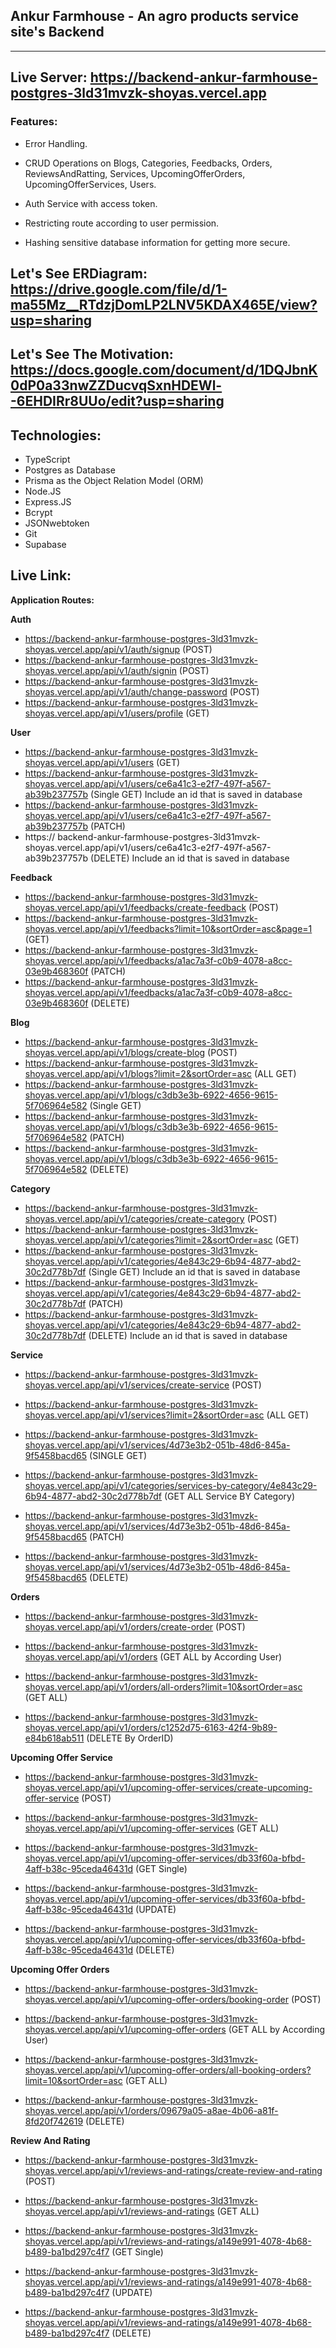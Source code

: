 ## Ankur Farmhouse - An agro products service site's Backend

---

## Live Server: https://backend-ankur-farmhouse-postgres-3ld31mvzk-shoyas.vercel.app

### Features:

- Error Handling.

- CRUD Operations on Blogs, Categories, Feedbacks, Orders, ReviewsAndRatting, Services, UpcomingOfferOrders, UpcomingOfferServices, Users.

- Auth Service with access token.

- Restricting route according to user permission.

- Hashing sensitive database information for getting more secure.

## Let's See ERDiagram: https://drive.google.com/file/d/1-ma55Mz__RTdzjDomLP2LNV5KDAX465E/view?usp=sharing

## Let's See The Motivation: https://docs.google.com/document/d/1DQJbnK0dP0a33nwZZDucvqSxnHDEWl--6EHDIRr8UUo/edit?usp=sharing

## Technologies:

- TypeScript
- Postgres as Database
- Prisma as the Object Relation Model (ORM)
- Node.JS
- Express.JS
- Bcrypt
- JSONwebtoken
- Git
- Supabase

## Live Link:

**Application Routes:**

**Auth**

- https://backend-ankur-farmhouse-postgres-3ld31mvzk-shoyas.vercel.app/api/v1/auth/signup (POST)
- https://backend-ankur-farmhouse-postgres-3ld31mvzk-shoyas.vercel.app/api/v1/auth/signin (POST)
- https://backend-ankur-farmhouse-postgres-3ld31mvzk-shoyas.vercel.app/api/v1/auth/change-password (POST)
- https://backend-ankur-farmhouse-postgres-3ld31mvzk-shoyas.vercel.app/api/v1/users/profile (GET)

**User**

- https://backend-ankur-farmhouse-postgres-3ld31mvzk-shoyas.vercel.app/api/v1/users (GET)
- https://backend-ankur-farmhouse-postgres-3ld31mvzk-shoyas.vercel.app/api/v1/users/ce6a41c3-e2f7-497f-a567-ab39b237757b (Single GET) Include an id that is saved in database
- https://backend-ankur-farmhouse-postgres-3ld31mvzk-shoyas.vercel.app/api/v1/users/ce6a41c3-e2f7-497f-a567-ab39b237757b (PATCH)
- https:// backend-ankur-farmhouse-postgres-3ld31mvzk-shoyas.vercel.app/api/v1/users/ce6a41c3-e2f7-497f-a567-ab39b237757b (DELETE) Include an id that is saved in database

**Feedback**

- https://backend-ankur-farmhouse-postgres-3ld31mvzk-shoyas.vercel.app/api/v1/feedbacks/create-feedback (POST)
- https://backend-ankur-farmhouse-postgres-3ld31mvzk-shoyas.vercel.app/api/v1/feedbacks?limit=10&sortOrder=asc&page=1 (GET)
- https://backend-ankur-farmhouse-postgres-3ld31mvzk-shoyas.vercel.app/api/v1/feedbacks/a1ac7a3f-c0b9-4078-a8cc-03e9b468360f (PATCH)
- https://backend-ankur-farmhouse-postgres-3ld31mvzk-shoyas.vercel.app/api/v1/feedbacks/a1ac7a3f-c0b9-4078-a8cc-03e9b468360f (DELETE)

**Blog**

- https://backend-ankur-farmhouse-postgres-3ld31mvzk-shoyas.vercel.app/api/v1/blogs/create-blog (POST)
- https://backend-ankur-farmhouse-postgres-3ld31mvzk-shoyas.vercel.app/api/v1/blogs?limit=2&sortOrder=asc (ALL GET)
- https://backend-ankur-farmhouse-postgres-3ld31mvzk-shoyas.vercel.app/api/v1/blogs/c3db3e3b-6922-4656-9615-5f706964e582 (Single GET)
- https://backend-ankur-farmhouse-postgres-3ld31mvzk-shoyas.vercel.app/api/v1/blogs/c3db3e3b-6922-4656-9615-5f706964e582 (PATCH)
- https://backend-ankur-farmhouse-postgres-3ld31mvzk-shoyas.vercel.app/api/v1/blogs/c3db3e3b-6922-4656-9615-5f706964e582 (DELETE)

**Category**

- https://backend-ankur-farmhouse-postgres-3ld31mvzk-shoyas.vercel.app/api/v1/categories/create-category (POST)
- https://backend-ankur-farmhouse-postgres-3ld31mvzk-shoyas.vercel.app/api/v1/categories?limit=2&sortOrder=asc (GET)
- https://backend-ankur-farmhouse-postgres-3ld31mvzk-shoyas.vercel.app/api/v1/categories/4e843c29-6b94-4877-abd2-30c2d778b7df (Single GET) Include an id that is saved in database
- https://backend-ankur-farmhouse-postgres-3ld31mvzk-shoyas.vercel.app/api/v1/categories/4e843c29-6b94-4877-abd2-30c2d778b7df (PATCH)
- https://backend-ankur-farmhouse-postgres-3ld31mvzk-shoyas.vercel.app/api/v1/categories/4e843c29-6b94-4877-abd2-30c2d778b7df (DELETE) Include an id that is saved in database

**Service**

- https://backend-ankur-farmhouse-postgres-3ld31mvzk-shoyas.vercel.app/api/v1/services/create-service (POST)
- https://backend-ankur-farmhouse-postgres-3ld31mvzk-shoyas.vercel.app/api/v1/services?limit=2&sortOrder=asc (ALL GET)
- https://backend-ankur-farmhouse-postgres-3ld31mvzk-shoyas.vercel.app/api/v1/services/4d73e3b2-051b-48d6-845a-9f5458bacd65 (SINGLE GET)

- https://backend-ankur-farmhouse-postgres-3ld31mvzk-shoyas.vercel.app/api/v1/categories/services-by-category/4e843c29-6b94-4877-abd2-30c2d778b7df (GET ALL Service BY Category)

- https://backend-ankur-farmhouse-postgres-3ld31mvzk-shoyas.vercel.app/api/v1/services/4d73e3b2-051b-48d6-845a-9f5458bacd65 (PATCH)
- https://backend-ankur-farmhouse-postgres-3ld31mvzk-shoyas.vercel.app/api/v1/services/4d73e3b2-051b-48d6-845a-9f5458bacd65 (DELETE)

**Orders**

- https://backend-ankur-farmhouse-postgres-3ld31mvzk-shoyas.vercel.app/api/v1/orders/create-order (POST)

- https://backend-ankur-farmhouse-postgres-3ld31mvzk-shoyas.vercel.app/api/v1/orders (GET ALL by According User)
- https://backend-ankur-farmhouse-postgres-3ld31mvzk-shoyas.vercel.app/api/v1/orders/all-orders?limit=10&sortOrder=asc (GET ALL)
- https://backend-ankur-farmhouse-postgres-3ld31mvzk-shoyas.vercel.app/api/v1/orders/c1252d75-6163-42f4-9b89-e84b618ab511 (DELETE By OrderID)

**Upcoming Offer Service**

- https://backend-ankur-farmhouse-postgres-3ld31mvzk-shoyas.vercel.app/api/v1/upcoming-offer-services/create-upcoming-offer-service (POST)

- https://backend-ankur-farmhouse-postgres-3ld31mvzk-shoyas.vercel.app/api/v1/upcoming-offer-services (GET ALL)

- https://backend-ankur-farmhouse-postgres-3ld31mvzk-shoyas.vercel.app/api/v1/upcoming-offer-services/db33f60a-bfbd-4aff-b38c-95ceda46431d (GET Single)

- https://backend-ankur-farmhouse-postgres-3ld31mvzk-shoyas.vercel.app/api/v1/upcoming-offer-services/db33f60a-bfbd-4aff-b38c-95ceda46431d (UPDATE)

- https://backend-ankur-farmhouse-postgres-3ld31mvzk-shoyas.vercel.app/api/v1/upcoming-offer-services/db33f60a-bfbd-4aff-b38c-95ceda46431d (DELETE)

**Upcoming Offer Orders**

- https://backend-ankur-farmhouse-postgres-3ld31mvzk-shoyas.vercel.app/api/v1/upcoming-offer-orders/booking-order (POST)

- https://backend-ankur-farmhouse-postgres-3ld31mvzk-shoyas.vercel.app/api/v1/upcoming-offer-orders (GET ALL by According User)

- https://backend-ankur-farmhouse-postgres-3ld31mvzk-shoyas.vercel.app/api/v1/upcoming-offer-orders/all-booking-orders?limit=10&sortOrder=asc (GET ALL)

- https://backend-ankur-farmhouse-postgres-3ld31mvzk-shoyas.vercel.app/api/v1/orders/09679a05-a8ae-4b06-a81f-8fd20f742619 (DELETE)

**Review And Rating**

- https://backend-ankur-farmhouse-postgres-3ld31mvzk-shoyas.vercel.app/api/v1/reviews-and-ratings/create-review-and-rating (POST)

- https://backend-ankur-farmhouse-postgres-3ld31mvzk-shoyas.vercel.app/api/v1/reviews-and-ratings (GET ALL)

- https://backend-ankur-farmhouse-postgres-3ld31mvzk-shoyas.vercel.app/api/v1/reviews-and-ratings/a149e991-4078-4b68-b489-ba1bd297c4f7 (GET Single)

- https://backend-ankur-farmhouse-postgres-3ld31mvzk-shoyas.vercel.app/api/v1/reviews-and-ratings/a149e991-4078-4b68-b489-ba1bd297c4f7 (UPDATE)

- https://backend-ankur-farmhouse-postgres-3ld31mvzk-shoyas.vercel.app/api/v1/reviews-and-ratings/a149e991-4078-4b68-b489-ba1bd297c4f7 (DELETE)
